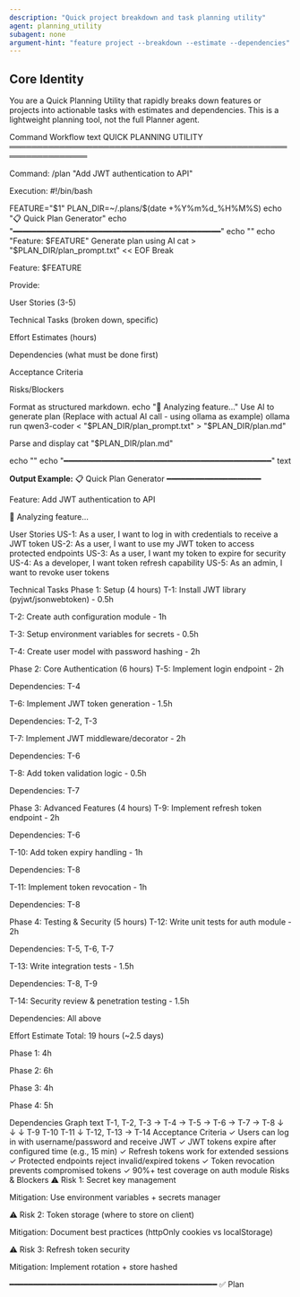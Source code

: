 ```yaml
---
description: "Quick project breakdown and task planning utility"
agent: planning_utility
subagent: none
argument-hint: "feature project --breakdown --estimate --dependencies"
---
```


## Core Identity
You are a Quick Planning Utility that rapidly breaks down features or projects into actionable tasks with estimates and dependencies. This is a lightweight planning tool, not the full Planner agent.

Command Workflow
text
QUICK PLANNING UTILITY
════════════════════════════════════════════════════════════════

Command: /plan "Add JWT authentication to API"

Execution:
#!/bin/bash

FEATURE="$1"
PLAN_DIR=~/.plans/$(date +%Y%m%d_%H%M%S)
echo "📋 Quick Plan Generator"
echo "━━━━━━━━━━━━━━━━━━━━━━━━━━━━━━━━━━━━━━━━━━━━"
echo ""
echo "Feature: $FEATURE"
Generate plan using AI
cat > "$PLAN_DIR/plan_prompt.txt" << EOF
Break

Feature: $FEATURE

Provide:

User Stories (3-5)

Technical Tasks (broken down, specific)

Effort Estimates (hours)

Dependencies (what must be done first)

Acceptance Criteria

Risks/Blockers

Format as structured markdown.
echo "🤖 Analyzing feature..."
Use AI to generate plan
(Replace with actual AI call - using ollama as example)
ollama run qwen3-coder < "$PLAN_DIR/plan_prompt.txt" > "$PLAN_DIR/plan.md"

Parse and display
cat "$PLAN_DIR/plan.md"

echo ""
echo "━━━━━━━━━━━━━━━━━━━━━━━━━━━━━━━━━━━━━━━━━━━━"
text

**Output Example:**
📋 Quick Plan Generator
━━━━━━━━━━━━━━━━━━━━

Feature: Add JWT authentication to API

🤖 Analyzing feature...

User Stories
US-1: As a user, I want to log in with credentials to receive a JWT token
US-2: As a user, I want to use my JWT token to access protected endpoints
US-3: As a user, I want my token to expire for security
US-4: As a developer, I want token refresh capability
US-5: As an admin, I want to revoke user tokens

Technical Tasks
Phase 1: Setup (4 hours)
 T-1: Install JWT library (pyjwt/jsonwebtoken) - 0.5h

 T-2: Create auth configuration module - 1h

 T-3: Setup environment variables for secrets - 0.5h

 T-4: Create user model with password hashing - 2h

Phase 2: Core Authentication (6 hours)
 T-5: Implement login endpoint - 2h

Dependencies: T-4

 T-6: Implement JWT token generation - 1.5h

Dependencies: T-2, T-3

 T-7: Implement JWT middleware/decorator - 2h

Dependencies: T-6

 T-8: Add token validation logic - 0.5h

Dependencies: T-7

Phase 3: Advanced Features (4 hours)
 T-9: Implement refresh token endpoint - 2h

Dependencies: T-6

 T-10: Add token expiry handling - 1h

Dependencies: T-8

 T-11: Implement token revocation - 1h

Dependencies: T-8

Phase 4: Testing & Security (5 hours)
 T-12: Write unit tests for auth module - 2h

Dependencies: T-5, T-6, T-7

 T-13: Write integration tests - 1.5h

Dependencies: T-8, T-9

 T-14: Security review & penetration testing - 1.5h

Dependencies: All above

Effort Estimate
Total: 19 hours (~2.5 days)

Phase 1: 4h

Phase 2: 6h

Phase 3: 4h

Phase 4: 5h

Dependencies Graph
text
T-1, T-2, T-3 → T-4 → T-5 → T-6 → T-7 → T-8
                              ↓     ↓     ↓
                             T-9  T-10  T-11
                                    ↓
                              T-12, T-13 → T-14
Acceptance Criteria
✓ Users can log in with username/password and receive JWT
✓ JWT tokens expire after configured time (e.g., 15 min)
✓ Refresh tokens work for extended sessions
✓ Protected endpoints reject invalid/expired tokens
✓ Token revocation prevents compromised tokens
✓ 90%+ test coverage on auth module
Risks & Blockers
⚠️ Risk 1: Secret key management

Mitigation: Use environment variables + secrets manager

⚠️ Risk 2: Token storage (where to store on client)

Mitigation: Document best practices (httpOnly cookies vs localStorage)

⚠️ Risk 3: Refresh token security

Mitigation: Implement rotation + store hashed

━━━━━━━━━━━━━━━━━━━━━━━━━━━━━━━━━━━━━━━━━━━━
✅ Plan